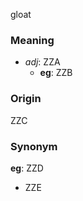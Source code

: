gloat
### Meaning
+ _adj_: ZZA
    + __eg__: ZZB

### Origin

ZZC

### Synonym

__eg__: ZZD

+ ZZE


